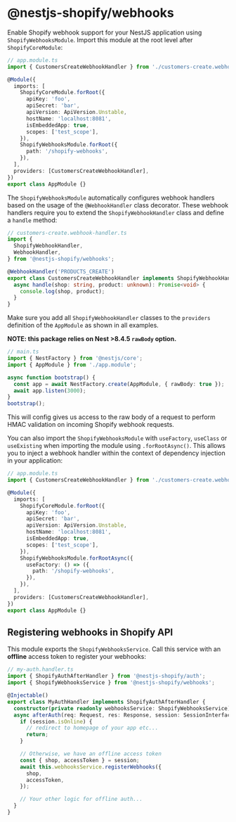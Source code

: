 # @nestjs-shopify/webhooks

Enable Shopify webhook support for your NestJS application using `ShopifyWebhooksModule`. Import this module at the root level after `ShopifyCoreModule`:

```ts
// app.module.ts
import { CustomersCreateWebhookHandler } from './customers-create.webhook-handler.ts';

@Module({
  imports: [
    ShopifyCoreModule.forRoot({
      apiKey: 'foo',
      apiSecret: 'bar',
      apiVersion: ApiVersion.Unstable,
      hostName: 'localhost:8081',
      isEmbeddedApp: true,
      scopes: ['test_scope'],
    }),
    ShopifyWebhooksModule.forRoot({
      path: '/shopify-webhooks',
    }),
  ],
  providers: [CustomersCreateWebhookHandler],
})
export class AppModule {}
```

The `ShopifyWebhooksModule` automatically configures webhook handlers based on the usage of the `@WebhookHandler` class decorator. These webhook handlers require you to extend the `ShopifyWebhookHandler` class and define a `handle` method:

```ts
// customers-create.webhook-handler.ts
import {
  ShopifyWebhookHandler,
  WebhookHandler,
} from '@nestjs-shopify/webhooks';

@WebhookHandler('PRODUCTS_CREATE')
export class CustomersCreateWebhookHandler implements ShopifyWebhookHandler {
  async handle(shop: string, product: unknown): Promise<void> {
    console.log(shop, product);
  }
}
```

Make sure you add all `ShopifyWebhookHandler` classes to the `providers` definition of the `AppModule` as shown in all examples.

**NOTE: this package relies on Nest >8.4.5 `rawBody` option.**

```ts
// main.ts
import { NestFactory } from '@nestjs/core';
import { AppModule } from './app.module';

async function bootstrap() {
  const app = await NestFactory.create(AppModule, { rawBody: true });
  await app.listen(3000);
}
bootstrap();
```

This will config gives us access to the raw body of a request to perform HMAC validation on incoming Shopify webhook requests.

You can also import the `ShopifyWebhooksModule` with `useFactory`, `useClass` or `useExisting` when importing the module using `.forRootAsync()`. This allows you to inject a webhook handler within the context of dependency injection in your application:

```ts
// app.module.ts
import { CustomersCreateWebhookHandler } from './customers-create.webhook-handler.ts';

@Module({
  imports: [
    ShopifyCoreModule.forRoot({
      apiKey: 'foo',
      apiSecret: 'bar',
      apiVersion: ApiVersion.Unstable,
      hostName: 'localhost:8081',
      isEmbeddedApp: true,
      scopes: ['test_scope'],
    }),
    ShopifyWebhooksModule.forRootAsync({
      useFactory: () => ({
        path: '/shopify-webhooks',
      }),
    }),
  ],
  providers: [CustomersCreateWebhookHandler],
})
export class AppModule {}
```

## Registering webhooks in Shopify API

This module exports the `ShopifyWebhooksService`. Call this service with an **offline** access token to register your webhooks:

```ts
// my-auth.handler.ts
import { ShopifyAuthAfterHandler } from '@nestjs-shopify/auth';
import { ShopifyWebhooksService } from '@nestjs-shopify/webhooks';

@Injectable()
export class MyAuthHandler implements ShopifyAuthAfterHandler {
  constructor(private readonly webhooksService: ShopifyWebhooksService) {}
  async afterAuth(req: Request, res: Response, session: SessionInterface) {
    if (session.isOnline) {
      // redirect to homepage of your app etc...
      return;
    }

    // Otherwise, we have an offline access token
    const { shop, accessToken } = session;
    await this.webhooksService.registerWebhooks({
      shop,
      accessToken,
    });

    // Your other logic for offline auth...
  }
}
```
